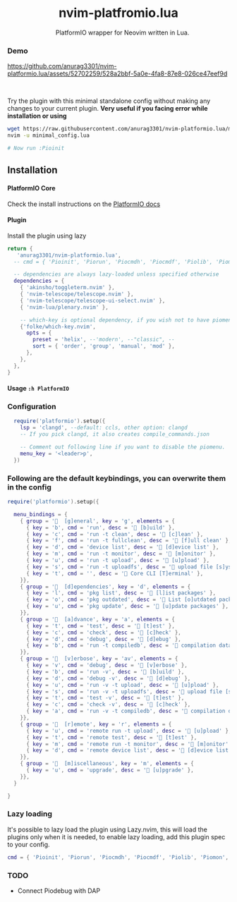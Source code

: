 <h1 align="center">
    nvim-platfromio.lua
</h1>

<p align="center">

<img src="https://github.com/user-attachments/assets/fa3f7663-802e-4845-b4f7-0992e34899f2" style="height: 1em; vertical-align: middle;">
PlatformIO wrapper for Neovim written in Lua.</p>

### Demo

https://github.com/anurag3301/nvim-platformio.lua/assets/52702259/528a2bbf-5a0e-4fa8-87e8-026ce47eef9d

<br>

Try the plugin with this minimal standalone config without making any changes to your current plugin. **Very useful if you facing error while installation or using**
```sh
wget https://raw.githubusercontent.com/anurag3301/nvim-platformio.lua/main/minimal_config.lua
nvim -u minimal_config.lua

# Now run :Pioinit
```

## Installation

#### PlatformIO Core
Check the install instructions on the [PlatformIO docs](https://docs.platformio.org/en/latest/core/installation/index.html)


#### Plugin
Install the plugin using lazy
```lua
return {
   'anurag3301/nvim-platformio.lua',
  -- cmd = { 'Pioinit', 'Piorun', 'Piocmdh', 'Piocmdf', 'Piolib', 'Piomon', 'Piodebug', 'Piodb' },

  -- dependencies are always lazy-loaded unless specified otherwise
  dependencies = {
    { 'akinsho/toggleterm.nvim' },
    { 'nvim-telescope/telescope.nvim' },
    { 'nvim-telescope/telescope-ui-select.nvim' },
    { 'nvim-lua/plenary.nvim' },

    -- which-key is optional dependency, if you wish not to have piomenu, you can remove it
    {'folke/which-key.nvim',
      opts = {
        preset = 'helix', --'modern', --"classic", --
        sort = { 'order', 'group', 'manual', 'mod' },
      },
    },
  },
}
```

#### Usage `:h PlatformIO`

### Configuration
```lua
  require('platformio').setup({
    lsp = 'clangd', --default: ccls, other option: clangd
    -- If you pick clangd, it also creates compile_commands.json

    -- Comment out following line if you want to disable the piomenu.
    menu_key = '<leader>p',
  })

```

### Following are the default keybindings, you can overwrite them in the config
```lua
require('platformio').setup({

  menu_bindings = {
    { group = '  [g]eneral', key = 'g', elements = {
      { key = 'b', cmd = 'run', desc = ' [b]uild' },
      { key = 'c', cmd = 'run -t clean', desc = ' [c]lean' },
      { key = 'f', cmd = 'run -t fullclean', desc = ' [f]ull clean' },
      { key = 'd', cmd = 'device list', desc = ' [d]evice list' },
      { key = 'm', cmd = 'run -t monitor', desc = ' [m]onitor' },
      { key = 'u', cmd = 'run -t upload', desc = ' [u]pload' },
      { key = 's', cmd = 'run -t uploadfs', desc = ' upload file [s]ystem' },
      { key = 't', cmd = '', desc = ' Core CLI [T]erminal' },
    }},
    { group = '  [d]ependencies', key = 'd', elements = {
      { key = 'l', cmd = 'pkg list', desc = ' [l]ist packages' },
      { key = 'o', cmd = 'pkg outdated', desc = ' List [o]utdated packages' },
      { key = 'u', cmd = 'pkg update', desc = ' [u]pdate packages' },
    }},
    { group = '  [a]dvance', key = 'a', elements = {
      { key = 't', cmd = 'test', desc = ' [t]est' },
      { key = 'c', cmd = 'check', desc = ' [c]heck' },
      { key = 'd', cmd = 'debug', desc = ' [d]ebug' },
      { key = 'b', cmd = 'run -t compiledb', desc = ' compilation data[b]ase' },
    }},
    { group = '  [v]erbose', key = 'av', elements = {
      { key = 'v', cmd = 'debug', desc = ' [v]erbose' },
      { key = 'b', cmd = 'run -v', desc = ' [b]uild' },
      { key = 'd', cmd = 'debug -v', desc = ' [d]ebug' },
      { key = 'u', cmd = 'run -v -t upload', desc = ' [u]pload' },
      { key = 's', cmd = 'run -v -t uploadfs', desc = ' upload file [s]ystem' },
      { key = 't', cmd = 'test -v', desc = ' [t]est' },
      { key = 'c', cmd = 'check -v', desc = ' [c]heck' },
      { key = 'a', cmd = 'run -v -t compiledb', desc = ' compilation databa[a]e' },
    }},
    { group = '  [r]emote', key = 'r', elements = {
      { key = 'u', cmd = 'remote run -t upload', desc = ' [u]pload' },
      { key = 't', cmd = 'remote test', desc = ' [t]est' },
      { key = 'm', cmd = 'remote run -t monitor', desc = ' [m]onitor' },
      { key = 'd', cmd = 'remote device list', desc = ' [d]evice list' },
    }},
    { group = '  [m]iscellaneous', key = 'm', elements = {
      { key = 'u', cmd = 'upgrade', desc = ' [u]pgrade' },
    }},
  }

}
```

### Lazy loading

It's possible to lazy load the plugin using Lazy.nvim, this will load the plugins only when it is needed, to enable lazy loading, add this plugin spec to your config.

```lua
cmd = { 'Pioinit', 'Piorun', 'Piocmdh', 'Piocmdf', 'Piolib', 'Piomon', 'Piodebug', 'Piodb' },
```


### TODO
- Connect Piodebug with DAP
